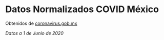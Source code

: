 # Datos Normalizados COVID México

Obtenidos de [coronavirus.gob.mx](https://coronavirus.gob.mx/datos/)

_Datos a 1 de Junio de 2020_
